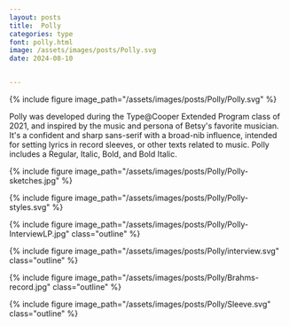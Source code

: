 ```yaml
---
layout: posts
title:  Polly
categories: type
font: polly.html
image: /assets/images/posts/Polly.svg
date: 2024-08-10


---
```


{% include figure image_path="/assets/images/posts/Polly/Polly.svg" %}

Polly was developed during the Type@Cooper Extended Program class of 2021, and inspired by the music and persona of Betsy's favorite musician. It's a confident and sharp sans-serif with a broad-nib influence, intended for setting lyrics in record sleeves, or other texts related to music. Polly includes a Regular, Italic, Bold, and Bold Italic.

{% include figure image_path="/assets/images/posts/Polly/Polly-sketches.jpg" %}

{% include figure image_path="/assets/images/posts/Polly/Polly-styles.svg" %}

{% include figure image_path="/assets/images/posts/Polly/Polly-InterviewLP.jpg" class="outline" %}

{% include figure image_path="/assets/images/posts/Polly/interview.svg" class="outline" %}

{% include figure image_path="/assets/images/posts/Polly/Brahms-record.jpg" class="outline" %}

{% include figure image_path="/assets/images/posts/Polly/Sleeve.svg" class="outline" %}

